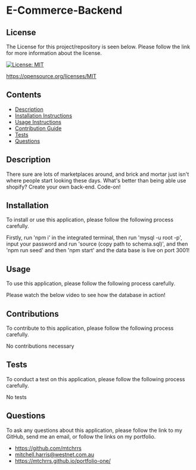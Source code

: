 # E-Commerce-Backend


  ## License 

  The License for this project/repository is seen below. Please follow the link for more information about the license.
  
  [![License: MIT](https://img.shields.io/badge/License-MIT-informational.svg)](https://opensource.org/licenses/MIT)

  https://opensource.org/licenses/MIT


  ## Contents

  * [Description](#description)
  * [Installation Instructions](#installation)
  * [Usage Instructions](#usage)
  * [Contribution Guide](#contributions)
  * [Tests](#tests)
  * [Questions](#questions)
  

  ## Description

  There sure are lots of marketplaces around, and brick and mortar just isn't where people start looking these days. What's better than being able use shopify? Create your own back-end. Code-on!


  ## Installation

  To install or use this application, please follow the following process carefully.

  Firstly, run 'npm i' in the integrated terminal, then run 'mysql -u root -p', input your password and run 'source (copy path to schema.sql)', and then 'npm run seed' and then 'npm start' and the data base is live on port 3001!


  ## Usage
  
  To use this application, please follow the following process carefully.

  Please watch the below video to see how the database in action!


  ## Contributions
  
  To contribute to this application, please follow the following process carefully.

  No contributions necessary
  

  ## Tests 

  To conduct a test on this application, please follow the following process carefully.

  No tests


  ## Questions

  To ask any questions about this application, please follow the link to my GitHub, send me an email, or follow the links on my portfolio.
  
  * https://github.com/mtchrrs
  * mitchell.harris@westnet.com.au
  * https://mtchrrs.github.io/portfolio-one/
  